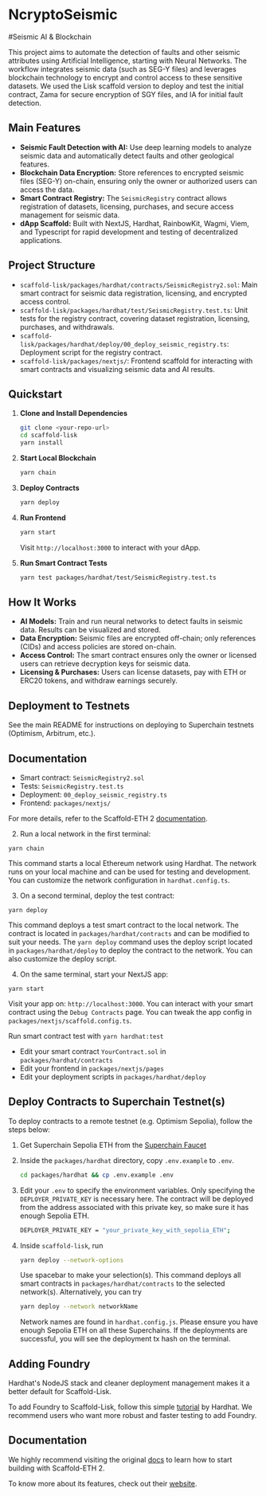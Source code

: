 # NcryptoSeismic
#Seismic AI & Blockchain

This project aims to automate the detection of faults and other seismic attributes using Artificial Intelligence, starting with Neural Networks. The workflow integrates seismic data (such as SEG-Y files) and leverages blockchain technology to encrypt and control access to these sensitive datasets.
We used the Lisk scaffold version to deploy and test the initial contract, Zama for secure encryption of SGY files, and IA for initial fault detection.

## Main Features

- **Seismic Fault Detection with AI:** Use deep learning models to analyze seismic data and automatically detect faults and other geological features.
- **Blockchain Data Encryption:** Store references to encrypted seismic files (SEG-Y) on-chain, ensuring only the owner or authorized users can access the data.
- **Smart Contract Registry:** The `SeismicRegistry` contract allows registration of datasets, licensing, purchases, and secure access management for seismic data.
- **dApp Scaffold:** Built with NextJS, Hardhat, RainbowKit, Wagmi, Viem, and Typescript for rapid development and testing of decentralized applications.

## Project Structure

- `scaffold-lisk/packages/hardhat/contracts/SeismicRegistry2.sol`: Main smart contract for seismic data registration, licensing, and encrypted access control.
- `scaffold-lisk/packages/hardhat/test/SeismicRegistry.test.ts`: Unit tests for the registry contract, covering dataset registration, licensing, purchases, and withdrawals.
- `scaffold-lisk/packages/hardhat/deploy/00_deploy_seismic_registry.ts`: Deployment script for the registry contract.
- `scaffold-lisk/packages/nextjs/`: Frontend scaffold for interacting with smart contracts and visualizing seismic data and AI results.

## Quickstart

1. **Clone and Install Dependencies**

   ```bash
   git clone <your-repo-url>
   cd scaffold-lisk
   yarn install
   ```

2. **Start Local Blockchain**

   ```bash
   yarn chain
   ```

3. **Deploy Contracts**

   ```bash
   yarn deploy
   ```

4. **Run Frontend**

   ```bash
   yarn start
   ```

   Visit `http://localhost:3000` to interact with your dApp.

5. **Run Smart Contract Tests**
   ```bash
   yarn test packages/hardhat/test/SeismicRegistry.test.ts
   ```

## How It Works

- **AI Models:** Train and run neural networks to detect faults in seismic data. Results can be visualized and stored.
- **Data Encryption:** Seismic files are encrypted off-chain; only references (CIDs) and access policies are stored on-chain.
- **Access Control:** The smart contract ensures only the owner or licensed users can retrieve decryption keys for seismic data.
- **Licensing & Purchases:** Users can license datasets, pay with ETH or ERC20 tokens, and withdraw earnings securely.

## Deployment to Testnets

See the main README for instructions on deploying to Superchain testnets (Optimism, Arbitrum, etc.).

## Documentation

- Smart contract: `SeismicRegistry2.sol`
- Tests: `SeismicRegistry.test.ts`
- Deployment: `00_deploy_seismic_registry.ts`
- Frontend: `packages/nextjs/`

For more details, refer to the Scaffold-ETH 2 [documentation](https://docs.scaffoldeth.io).

2. Run a local network in the first terminal:

```
yarn chain
```

This command starts a local Ethereum network using Hardhat. The network runs on your local machine and can be used for testing and development. You can customize the network configuration in `hardhat.config.ts`.

3. On a second terminal, deploy the test contract:

```
yarn deploy
```

This command deploys a test smart contract to the local network. The contract is located in `packages/hardhat/contracts` and can be modified to suit your needs. The `yarn deploy` command uses the deploy script located in `packages/hardhat/deploy` to deploy the contract to the network. You can also customize the deploy script.

4. On the same terminal, start your NextJS app:

```
yarn start
```

Visit your app on: `http://localhost:3000`. You can interact with your smart contract using the `Debug Contracts` page. You can tweak the app config in `packages/nextjs/scaffold.config.ts`.

Run smart contract test with `yarn hardhat:test`

- Edit your smart contract `YourContract.sol` in `packages/hardhat/contracts`
- Edit your frontend in `packages/nextjs/pages`
- Edit your deployment scripts in `packages/hardhat/deploy`

## Deploy Contracts to Superchain Testnet(s)

To deploy contracts to a remote testnet (e.g. Optimism Sepolia), follow the steps below:

1. Get Superchain Sepolia ETH from the [Superchain Faucet](https://app.optimism.io/faucet)

2. Inside the `packages/hardhat` directory, copy `.env.example` to `.env`.

   ```bash
   cd packages/hardhat && cp .env.example .env
   ```

3. Edit your `.env` to specify the environment variables. Only specifying the `DEPLOYER_PRIVATE_KEY` is necessary here. The contract will be deployed from the address associated with this private key, so make sure it has enough Sepolia ETH.

   ```bash
   DEPLOYER_PRIVATE_KEY = "your_private_key_with_sepolia_ETH";
   ```

4. Inside `scaffold-lisk`, run

   ```bash
   yarn deploy --network-options
   ```

   Use spacebar to make your selection(s). This command deploys all smart contracts in `packages/hardhat/contracts` to the selected network(s). Alternatively, you can try

   ```bash
   yarn deploy --network networkName
   ```

   Network names are found in `hardhat.config.js`. Please ensure you have enough Sepolia ETH on all these Superchains. If the deployments are successful, you will see the deployment tx hash on the terminal.

## Adding Foundry

Hardhat's NodeJS stack and cleaner deployment management makes it a better default for Scaffold-Lisk.

To add Foundry to Scaffold-Lisk, follow this simple [tutorial](https://hardhat.org/hardhat-runner/docs/advanced/hardhat-and-foundry) by Hardhat. We recommend users who want more robust and faster testing to add Foundry.

## Documentation

We highly recommend visiting the original [docs](https://docs.scaffoldeth.io) to learn how to start building with Scaffold-ETH 2.

To know more about its features, check out their [website](https://scaffoldeth.io).

